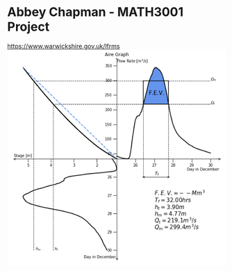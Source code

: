 # Abbey Chapman - MATH3001 Project
https://www.warwickshire.gov.uk/lfrms
![mmmmm](https://github.com/Rivers-Project-2018/Abbey-Chapman/blob/master/Aire-Quadrant_Graph.png)
